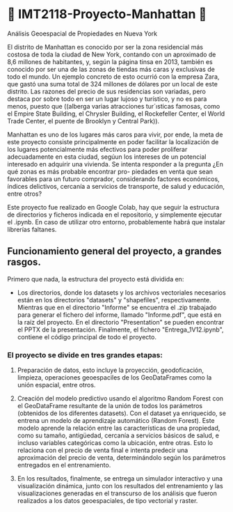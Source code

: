 # 🌆 IMT2118-Proyecto-Manhattan 🌆

Análisis Geoespacial de Propiedades en Nueva York

El distrito de Manhattan es conocido por ser la zona residencial más costosa de toda la ciudad
de New York, contando con un aproximado de 8,6 millones de habitantes, y, según la página tinsa
en 2013, también es conocido por ser una de las zonas de tiendas más caras y exclusivas de todo el
mundo. Un ejemplo concreto de esto ocurrió con la empresa Zara, que gastó una suma total de 324
millones de dólares por un local de este distrito.
Las razones del precio de sus residencias son variadas, pero destaca por sobre todo en ser un lugar
lujoso y turístico, y no es para menos, puesto que ((alberga varias atracciones tur´ısticas famosas, como el
Empire State Building, el Chrysler Building, el Rockefeller Center, el World Trade Center,
el puente de Brooklyn y Central Park)).

Manhattan es uno de los lugares más caros para vivir, por ende, la meta de este proyecto consiste
principalmente en poder facilitar la localización de los lugares potencialmente más efectivos para poder
proliferar adecuadamente en esta ciudad, segúun los intereses de un potencial interesado en adquirir
una vivienda. Se intenta responder a la pregunta ¿En qué zonas es más probable encontrar pro-
piedades en venta que sean favorables para un futuro comprador, considerando factores
económicos, índices delictivos, cercanía a servicios de transporte, de salud y educación,
entre otros?

Este proyecto fue realizado en Google Colab, hay que seguir la estructura de directorios y ficheros indicada en el repositorio, y simplemente ejecutar el .ipynb. En caso de utilizar otro entorno, probablemente habrá que instalar librerías faltanes.

## Funcionamiento general del proyecto, a grandes rasgos. 

Primero que nada, la estructura del proyecto está dividida en:

- Los directorios, donde los datasets y los archivos vectoriales necesarios están en los directorios "datasets" y "shapefiles", respectivamente. Mientras que en el directorio "Informe" se encuentra el .zip trabajado para generar el fichero del informe, llamado "Informe.pdf", que está en la raíz del proyecto. En el directorio "Presentation" se pueden encontrar el PPTX de la presentación. Finalmente, el fichero "Entrega_1V12.ipynb", contiene el código principal de todo el proyecto.

### El proyecto se divide en tres grandes etapas:

1. Preparación de datos, esto incluye la proyección, geodoficación, limpieza, operaciones geoespaciles de los GeoDataFrames como la unión espacial, entre otros.


2. Creación del modelo predictivo usando el algoritmo Random Forest con el GeoDataFrame resultante de la unión de todos los parámetros (obtenidos de los diferentes datasets). Con el dataset ya enriquecido, se entrena un modelo de aprendizaje automático (Random Forest). Este modelo aprende la relación entre las características de una propiedad, como su tamaño, antigüedad, cercanía a servicios básicos de salud, e incluso variables categóricas como la ubicación, entre otras. Esto lo relaciona con el precio de venta final e intenta predecir una aproximación del precio de venta, determinándolo según los parámetros entregados en el entrenamiento.

3. En los resultados, finalmente, se entrega un simulador interactivo y una visualización dinámica, junto con los resultados del entrenamiento y las visualizaciones generadas en el transcurso de los análisis que fueron realizados a los datos geoespaciales, de tipo vectorial y raster.